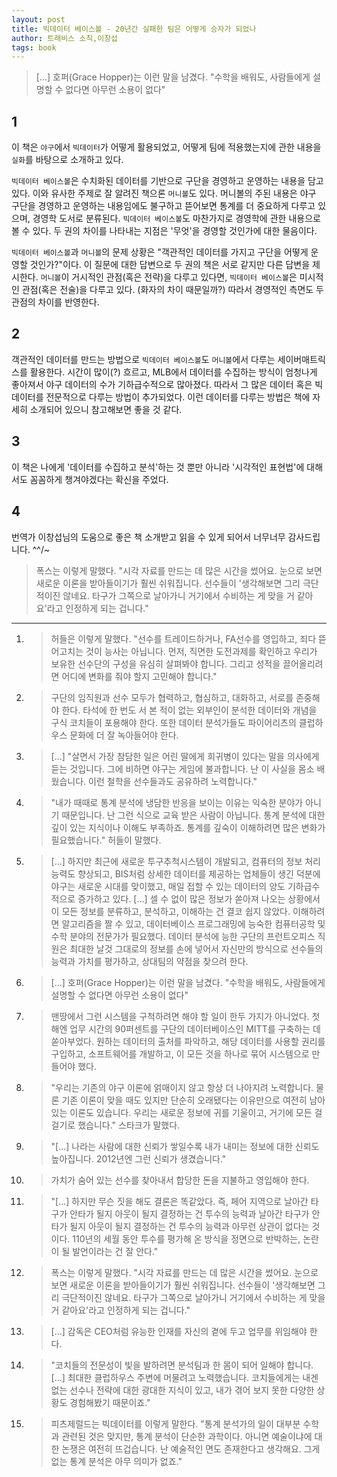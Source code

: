 ```yaml
---
layout: post
title: 빅데이터 베이스볼 - 20년간 실패한 팀은 어떻게 승자가 되었나 
author: 트래비스 소칙,이창섭
tags: book
---
```


> [...] 호퍼(Grace Hopper)는 이런 말을 남겼다. "수학을 배워도, 사람들에게 설명할 수 없다면 아무런 소용이 없다"

## 1
이 책은 `야구`에서 `빅데이터`가 어떻게 활용되었고, 어떻게 팀에 적용했는지에 관한 내용을 `실화`를 바탕으로 소개하고 있다. 

`빅데이터 베이스볼`은 수치화된 데이터를 기반으로 구단을 경영하고 운영하는 내용을 담고 있다. 이와 유사한 주제로 잘 알려진 책으론 `머니볼`도 있다. 머니볼의 주된 내용은 야구 구단을 경영하고 운영하는 내용임에도 불구하고 뜯어보면 통계를 더 중요하게 다루고 있으며, 경영학 도서로 분류된다. `빅데이터 베이스볼`도 마찬가지로 경영학에 관한 내용으로 볼 수 있다. 두 권의 차이를 나타내는 지점은 '무엇'을 경영할 것인가에 대한 물음이다.

`빅데이터 베이스볼`과 `머니볼`의 문제 상황은 "객관적인 데이터를 가지고 구단을 어떻게 운영할 것인가?"이다. 이 질문에 대한 답변으로 두 권의 책은 서로 같지만 다른 답변을 제시한다. `머니볼`이 거시적인 관점(혹은 전략)을 다루고 있다면, `빅데이터 베이스볼`은 미시적인 관점(혹은 전술)을 다루고 있다. (화자의 차이 때문일까?) 따라서 경영적인 측면도 두 관점의 차이를 반영한다.

## 2
객관적인 데이터를 만드는 방법으로 `빅데이터 베이스볼`도 `머니볼`에서 다루는 세이버매트릭스를 활용한다. 시간이 많이(?) 흐르고, MLB에서 데이터를 수집하는 방식이 엄청나게 좋아져서 야구 데이터의 수가 기하급수적으로 많아졌다. 따라서 그 많은 데이터 혹은 빅데이터를 전문적으로 다루는 방법이 추가되었다. 이런 데이터를 다루는 방법은 책에 자세히 소개되어 있으니 참고해보면 좋을 것 같다.

## 3
이 책은 나에게 '데이터를 수집하고 분석'하는 것 뿐만 아니라 '시각적인 표현법'에 대해서도 꼼꼼하게 챙겨야겠다는 확신을 주었다.

## 4
번역가 이창섭님의 도움으로 좋은 책 소개받고 읽을 수 있게 되어서 너무너무 감사드립니다. ^^/~

> 폭스는 이렇게 말했다. "시각 자료를 만드는 데 많은 시간을 썼어요. 눈으로 보면 새로운 이론을 받아들이기가 훨씬 쉬워집니다. 선수들이 '생각해보면 그리 극단적이진 않네요. 타구가 그쪽으로 날아가니 거기에서 수비하는 게 맞을 거 같아요'라고 인정하게 되는 겁니다."

----

1. > 허들은 이렇게 말했다. "선수를 트레이드하거나, FA선수를 영입하고, 죄다 뜯어고치는 것이 능사는 아닙니다. 먼저, 직면한 도전과제를 확인하고 우리가 보유한 선수단의 구성을 유심히 살펴봐야 합니다. 그리고 성적을 끌어올리려면 어디에 변화를 줘야 할지 고민해야 합니다."

2. > 구단의 임직원과 선수 모두가 협력하고, 협심하고, 대화하고, 서로를 존중해야 한다. 타석에 한 번도 서 본 적이 없는 외부인이 분석한 데이터와 개념을 구식 코치들이 포용해야 한다. 또한 데이터 분석가들도 파이어리츠의 클럽하우스 문화에 더 잘 녹아들어야 한다.

3. > [...] "살면서 가장 참담한 일은 어린 딸에게 희귀병이 있다는 말을 의사에게 듣는 것입니다. 그에 비하면 야구는 게임에 불과합니다. 난 이 사실을 몸소 배웠습니다. 이런 철학을 선수들과도 공유하려 노력합니다."

4. > "내가 때때로 통계 분석에 냉담한 반응을 보이는 이유는 익숙한 분야가 아니기 때문입니다. 난 그런 식으로 교육 받은 사람이 아닙니다. 통계 분석에 대한 깊이 있는 지식이나 이해도 부족하죠. 통계를 깊숙이 이해하려면 많은 변화가 필요했습니다." 허들이 말했다.

5. > [...] 하지만 최근에 새로운 투구추척시스템이 개발되고, 컴퓨터의 정보 처리 능력도 향상되고, BIS처럼 상세한 데이터를 제공하는 업체들이 생긴 덕분에 야구는 새로운 시대를 맞이했고, 매일 접할 수 있는 데이터의 양도 기하급수적으로 증가하고 있다. [...] 셀 수 없이 많은 정보가 쏟아져 나오는 상황에서 이 모든 정보를 분류하고, 분석하고, 이해하는 건 결코 쉽지 않았다. 이해하려면 알고리즘을 짤 수 있고, 데이터베이스 프로그래밍에 능숙한 컴퓨터공학 및 수학 분야의 전문가가 필요했다. 데이터 분석에 능한 구단의 프런트오피스 직원은 최대한 날것 그대로의 정보를 손에 넣어서 자신만의 방식으로 선수들의 능력과 가치를 평가하고, 상대팀의 약점을 찾으려 한다.

6. > [...] 호퍼(Grace Hopper)는 이런 말을 남겼다. "수학을 배워도, 사람들에게 설명할 수 없다면 아무런 소용이 없다"

7. > 맨땅에서 그런 시스템을 구척하려면 해야 할 일이 한두 가지가 아니었다. 첫 해엔 업무 시간의 90퍼센트를 구단의 데이터베이스인  MITT를 구축하는 데 쏟아부었다. 원하는 데이터의 출처를 파악하고, 해당 데이터를 사용할 권리를 구입하고, 소프트웨어를 개발하고, 이 모든 것을 하나로 묶어 시스템으로 만들어야 했다.

8. > "우리는 기존의 야구 이론에 얽매이지 않고 항상 더 나아지려 노력합니다. 물론 기존 이론이 맞을 때도 있지만 단순히 오래됐다는 이유만으로 여전히 남아 있는 이론도 있습니다. 우리는 새로운 정보에 귀를 기울이고, 거기에 모든 걸 걸기로 했습니다." 스타크가 말했다.

9. > "[...] 나라는 사람에 대한 신뢰가 쌓일수록 내가 내미는 정보에 대한 신뢰도 높아집니다. 2012년엔 그런 신뢰가 생겼습니다."

10. > 가치가 숨어 있는 선수를 찾아내서 합당한 돈을 지불하고 영입해야 한다.

11. > "[...] 하지만 무슨 짓을 해도 결론은 똑같았다. 즉, 페어 지역으로 날아간 타구가 안타가 될지 아웃이 될지 결정하는 건 투수의 능력과 날아간 타구가 안타가 될지 아웃이 될지 결정하는 건 투수의 능력과 아무런 상관이 없다는 것이다. 110년의 세월 동안 투수를 평가해 온 방식을 정면으로 반박하는, 논란이 될 발언이라는 건 잘 안다."

12. > 폭스는 이렇게 말했다. "시각 자료를 만드는 데 많은 시간을 썼어요. 눈으로 보면 새로운 이론을 받아들이기가 훨씬 쉬워집니다. 선수들이 '생각해보면 그리 극단적이진 않네요. 타구가 그쪽으로 날아가니 거기에서 수비하는 게 맞을 거 같아요'라고 인정하게 되는 겁니다."

13. > [...] 감독은 CEO처럼 유능한 인재를 자신의 곁에 두고 업무를 위임해야 한다.

14. > "코치들의 전문성이 빛을 발하려면 분석팀과 한 몸이 되어 일해야 합니다. [...] 최대한 클럽하우스 주변에 머물려고 노력했습니다. 코치들에게는 내겐 없는 선수나 전략에 대한 광대한 지식이 있고, 내가 겪어 보지 못한 다양한 상황도 경험해봤기 때문이죠."

15. > 피츠제럴드는 빅데이터를 이렇게 말한다. "통계 분석가의 일이 대부분 수학과 관련된 것은 맞지만, 통계 분석이 단순한 과학이다. 아니면 예술이냐에 대한 논쟁은 여전히 뜨겁습니다. 난 예술적인 면도 존재한다고 생각해요. 그게 없는 통계 분석은 아무 의미가 없죠."

